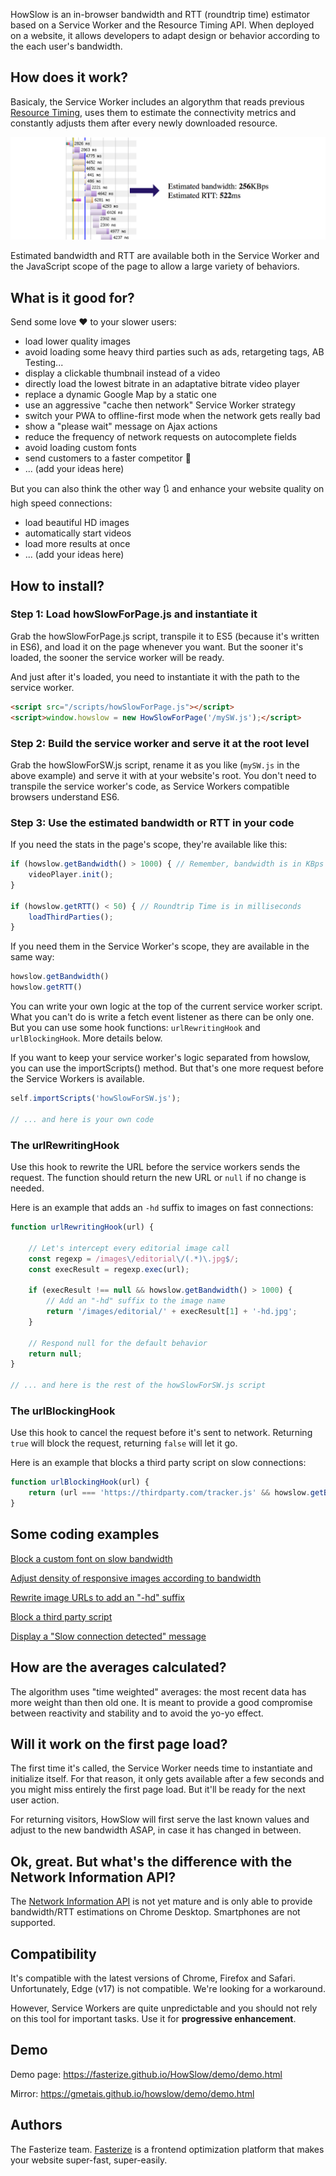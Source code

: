 HowSlow is an in-browser bandwidth and RTT (roundtrip time) estimator based on a Service Worker and the Resource Timing API. When deployed on a website, it allows developers to adapt design or behavior according to the each user's bandwidth.


## How does it work?

Basicaly, the Service Worker includes an algorythm that reads previous [Resource Timing](https://developer.mozilla.org/en-US/docs/Web/API/Resource_Timing_API/Using_the_Resource_Timing_API), uses them to estimate the connectivity metrics and constantly adjusts them after every newly downloaded resource.

![From network monitoring to bandwidth estimation](./docs/howslow-waterfall-to-stats.png "HowSlow : from network monitoring to bandwidth estimation")

Estimated bandwidth and RTT are available both in the Service Worker and the JavaScript scope of the page to allow a large variety of behaviors.


## What is it good for?

Send some love ❤️ to your slower users:
+ load lower quality images
+ avoid loading some heavy third parties such as ads, retargeting tags, AB Testing...
+ display a clickable thumbnail instead of a video
+ directly load the lowest bitrate in an adaptative bitrate video player
+ replace a dynamic Google Map by a static one
+ use an aggressive "cache then network" Service Worker strategy
+ switch your PWA to offline-first mode when the network gets really bad
+ show a "please wait" message on Ajax actions
+ reduce the frequency of network requests on autocomplete fields
+ avoid loading custom fonts
+ send customers to a faster competitor 😬
+ ... (add your ideas here)

But you can also think the other way 🔃 and enhance your website quality on high speed connections:
+ load beautiful HD images
+ automatically start videos
+ load more results at once
+ ... (add your ideas here)


## How to install?

### Step 1: Load howSlowForPage.js and instantiate it

Grab the howSlowForPage.js script, transpile it to ES5 (because it's written in ES6), and load it on the page whenever you want. But the sooner it's loaded, the sooner the service worker will be ready.

And just after it's loaded, you need to instantiate it with the path to the service worker.

```html
<script src="/scripts/howSlowForPage.js"></script>
<script>window.howslow = new HowSlowForPage('/mySW.js');</script>
```

### Step 2: Build the service worker and serve it at the root level

Grab the howSlowForSW.js script, rename it as you like (`mySW.js` in the above example) and serve it with at your website's root. You don't need to transpile the service worker's code, as Service Workers compatible browsers understand ES6.

### Step 3: Use the estimated bandwidth or RTT in your code

If you need the stats in the page's scope, they're available like this:

```js
if (howslow.getBandwidth() > 1000) { // Remember, bandwidth is in KBps (1 Kilo Bytes = 8 Kilo bits)
    videoPlayer.init();
}

if (howslow.getRTT() < 50) { // Roundtrip Time is in milliseconds
    loadThirdParties();
}
```

If you need them in the Service Worker's scope, they are available in the same way:

```js
howslow.getBandwidth()
howslow.getRTT()
```

You can write your own logic at the top of the current service worker script. What you can't do is write a fetch event listener as there can be only one. But you can use some hook functions: `urlRewritingHook` and `urlBlockingHook`. More details below.

If you want to keep your service worker's logic separated from howslow, you can use the importScripts() method. But that's one more request before the Service Workers is available.

```js
self.importScripts('howSlowForSW.js');

// ... and here is your own code
```

### The urlRewritingHook

Use this hook to rewrite the URL before the service workers sends the request. The function should return the new URL or `null` if no change is needed.

Here is an example that adds an `-hd` suffix to images on fast connections:

```js
function urlRewritingHook(url) {
    
    // Let's intercept every editorial image call
    const regexp = /images\/editorial\/(.*)\.jpg$/;
    const execResult = regexp.exec(url);

    if (execResult !== null && howslow.getBandwidth() > 1000) {
        // Add an "-hd" suffix to the image name
        return '/images/editorial/' + execResult[1] + '-hd.jpg';
    }

    // Respond null for the default behavior
    return null;
}

// ... and here is the rest of the howSlowForSW.js script
```

### The urlBlockingHook

Use this hook to cancel the request before it's sent to network. Returning `true` will block the request, returning `false` will let it go.

Here is an example that blocks a third party script on slow connections:

```js
function urlBlockingHook(url) {
    return (url === 'https://thirdparty.com/tracker.js' && howslow.getBandwidth() < 50);
}
```

## Some coding examples

[Block a custom font on slow bandwidth](./examples/block-fonts/sw.js)

[Adjust density of responsive images according to bandwidth](./examples/adjust-image-density/page.html)

[Rewrite image URLs to add an "-hd" suffix](./examples/change-images-urls/sw.js)

[Block a third party script](./examples/block-third-parties/sw.js)

[Display a "Slow connection detected" message](./examples/show-connectivity-message/page.html)


## How are the averages calculated?

The algorithm uses "time weighted" averages: the most recent data has more weight than then old one. It is meant to provide a good compromise between reactivity and stability and to avoid the yo-yo effect.


## Will it work on the first page load?

The first time it's called, the Service Worker needs time to instantiate and initialize itself. For that reason, it only gets available after a few seconds and you might miss entirely the first page load. But it'll be ready for the next user action.

For returning visitors, HowSlow will first serve the last known values and adjust to the new bandwidth ASAP, in case it has changed in between.


## Ok, great. But what's the difference with the Network Information API?

The [Network Information API](https://developer.mozilla.org/en-US/docs/Web/API/NetworkInformation) is not yet mature and is only able to provide bandwidth/RTT estimations on Chrome Desktop. Smartphones are not supported.


## Compatibility

It's compatible with the latest versions of Chrome, Firefox and Safari. Unfortunately, Edge (v17) is not compatible. We're looking for a workaround.

However, Service Workers are quite unpredictable and you should not rely on this tool for important tasks. Use it for **progressive enhancement**.


## Demo

Demo page: https://fasterize.github.io/HowSlow/demo/demo.html

Mirror: https://gmetais.github.io/howslow/demo/demo.html


## Authors

The Fasterize team. [Fasterize](https://www.fasterize.com) is a frontend optimization platform that makes your website super-fast, super-easily.

